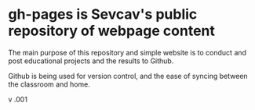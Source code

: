  # gh-pages is Sevcav's public repository of webpage content
 The main purpose of this repository and simple website is to conduct 
 and post educational projects and the results to Github.
 
 Github is being used for version control, and the ease of syncing between
 the classroom and home. 
 
 v .001

